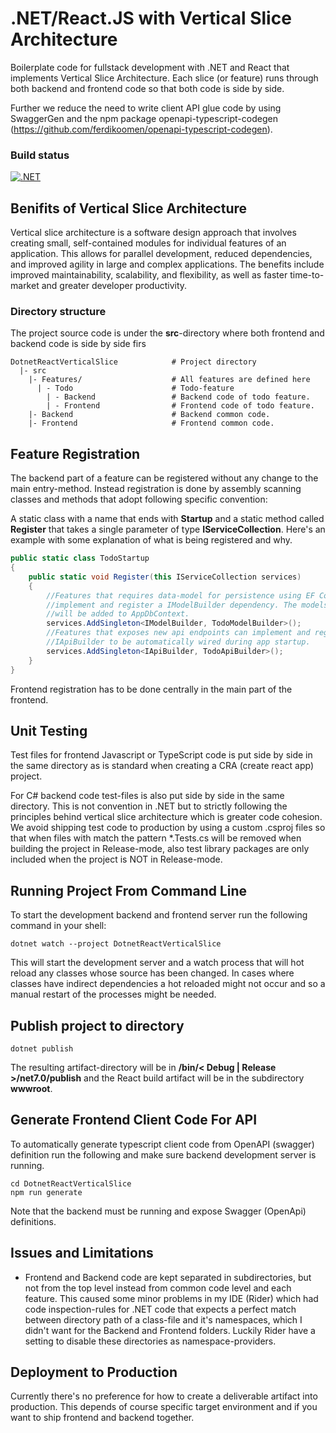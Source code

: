 # .NET/React.JS with Vertical Slice Architecture
Boilerplate code for fullstack development with .NET and React that implements
Vertical Slice Architecture. Each slice (or feature) runs through 
both backend and frontend code so that both code is side by side. 

Further we reduce the need to write client API glue code by using SwaggerGen and
the npm package openapi-typescript-codegen
(https://github.com/ferdikoomen/openapi-typescript-codegen).

### Build status
[![.NET](https://github.com/kavhad/dotnet-project-templates/actions/workflows/dotnet.yml/badge.svg)](https://github.com/kavhad/dotnet-project-templates/actions/workflows/dotnet.yml)


## Benifits of Vertical Slice Architecture
Vertical slice architecture is a software design approach that involves creating small, 
self-contained modules for individual features of an application. This allows for parallel development, 
reduced dependencies, and improved agility in large and complex applications. The benefits 
include improved maintainability, scalability, and flexibility, as well as faster time-to-market 
and greater developer productivity.

### Directory structure
The project source code is under the __src__-directory where both frontend and backend code
is side by side firs

```
DotnetReactVerticalSlice            # Project directory
  |- src
    |- Features/                    # All features are defined here
      | - Todo                      # Todo-feature 
        | - Backend                 # Backend code of todo feature.
        | - Frontend                # Frontend code of todo feature.
    |- Backend                      # Backend common code.
    |- Frontend                     # Frontend common code.
```


## Feature Registration
The backend part of a feature can be registered without any change to the main entry-method. Instead 
registration is done by assembly scanning classes and methods that adopt following specific convention:

A static class with a name that ends with __Startup__ and
a static method called __Register__ that takes a single parameter of type __IServiceCollection__.
Here's an example with some explanation of what is being registered and why.
```csharp
public static class TodoStartup
{
    public static void Register(this IServiceCollection services)
    {
        //Features that requires data-model for persistence using EF Core can 
        //implement and register a IModelBuilder dependency. The models 
        //will be added to AppDbContext.
        services.AddSingleton<IModelBuilder, TodoModelBuilder>(); 
        //Features that exposes new api endpoints can implement and register a
        //IApiBuilder to be automatically wired during app startup.
        services.AddSingleton<IApiBuilder, TodoApiBuilder>();
    }
}
```

Frontend registration has to be done centrally in the main part of the frontend.

## Unit Testing
Test files for frontend Javascript or TypeScript code is put side by side in the same directory 
as is standard when creating a CRA (create react app) project.

For C# backend code test-files is also put side by side in 
the same directory. This is not convention in .NET but to strictly following the principles 
behind vertical slice architecture which is greater code cohesion. 
<br />We avoid shipping test code to production by using a custom .csproj files 
so that when files with match the pattern *.Tests.cs will be removed when building the project 
in Release-mode, also test library packages are only included when the project 
is NOT in Release-mode.

## Running Project From Command Line
To start the development backend and frontend server run the following command in your shell:

```shell
dotnet watch --project DotnetReactVerticalSlice
```
This will start the development server and a watch process that will hot reload any
classes whose source has been changed. In cases where classes have indirect dependencies 
a hot reloaded might not occur and so a manual restart of the processes might be needed. 


## Publish project to directory


```shell
dotnet publish
```
The resulting artifact-directory will be in __/bin/&lt; Debug | Release &gt;/net7.0/publish__
and the React build artifact will be in the subdirectory __wwwroot__.

## Generate Frontend Client Code For API 
To automatically generate typescript client code from OpenAPI (swagger) definition run the following
and make sure backend development server is running.

```shell
cd DotnetReactVerticalSlice
npm run generate
```

Note that the backend must be running and expose Swagger (OpenApi) definitions.

## Issues and Limitations
* Frontend and Backend code are kept separated in subdirectories, 
but not from the top level instead from common code level and each feature.
This caused some minor problems in my IDE (Rider) which had code inspection-rules for .NET code that expects
a perfect match between directory path of a class-file and it's namespaces, which I didn't want for
the Backend and Frontend folders. Luckily Rider have a setting to disable these directories as namespace-providers.

## Deployment to Production
Currently there's no preference for how to create a deliverable artifact into production. 
This depends of course specific target environment and if you want to ship frontend and 
backend together. 